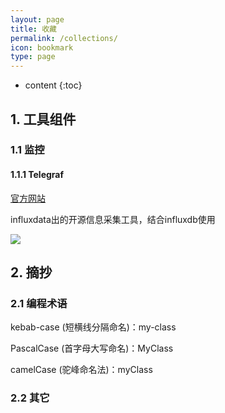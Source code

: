 ```yaml
---
layout: page
title: 收藏
permalink: /collections/
icon: bookmark
type: page
---
```


* content
{:toc}

## 1. 工具组件

### 1.1 监控

#### 1.1.1 Telegraf

[官方网站](https://www.influxdata.com/time-series-platform/telegraf/)

influxdata出的开源信息采集工具，结合influxdb使用

<img src="https://www.influxdata.com/wp-content/uploads/Telegraf-GREY-Diagram.png">

## 2. 摘抄

### 2.1 编程术语

kebab-case (短横线分隔命名)：my-class

PascalCase (首字母大写命名)：MyClass

camelCase (驼峰命名法)：myClass

### 2.2 其它